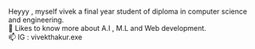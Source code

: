 Heyyy ,  myself vivek a final year student of diploma in computer science and engineering.              
🔰 Likes to know more about A.I , M.L and Web development.        
📫 IG : vivekthakur.exe

